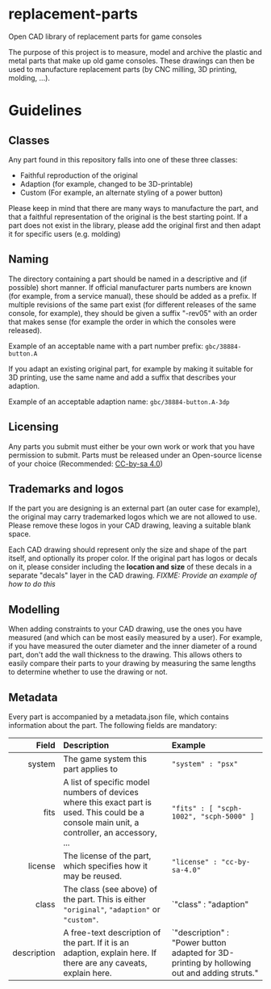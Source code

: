 # replacement-parts
Open CAD library of replacement parts for game consoles

The purpose of this project is to measure, model and archive the plastic and
metal parts that make up old game consoles. These drawings can then be used to
manufacture replacement parts (by CNC milling, 3D printing, molding, ...).


# Guidelines

## Classes
Any part found in this repository falls into one of these three classes:
* Faithful reproduction of the original
* Adaption (for example, changed to be 3D-printable)
* Custom (For example, an alternate styling of a power button)

Please keep in mind that there are many ways to manufacture the part, and that a faithful representation
of the original is the best starting point. If a part does not exist in the library, please add the original
first and then adapt it for specific users (e.g. molding)

## Naming
The directory containing a part should be named in a descriptive and (if possible) short manner.
If official manufacturer parts numbers are known (for example, from a service manual), these should
be added as a prefix. If multiple revisions of the same part exist (for different releases of the same console, for example),
they should be given a suffix "-rev05" with an order that makes sense (for example the order in which the consoles were released).

Example of an acceptable name with a part number prefix:
`gbc/38884-button.A`

If you adapt an existing original part, for example by making it suitable for 3D printing, use the same name and add a suffix that
describes your adaption.

Example of an acceptable adaption name:
`gbc/38884-button.A-3dp`

## Licensing
Any parts you submit must either be your own work or work
that you have permission to submit. Parts must be released
under an Open-source license of your choice (Recommended: [CC-by-sa 4.0](https://creativecommons.org/licenses/by-sa/4.0/))

## Trademarks and logos
If the part you are designing is an external part (an outer case for example),
the original may carry trademarked logos which we are not allowed to use.
Please remove these logos in your CAD drawing, leaving a suitable blank space.

Each CAD drawing should represent only the size and shape of the part itself, and optionally its proper color.
If the original part has logos or decals on it, please consider including the **location and size** of these
decals in a separate "decals" layer in the CAD drawing. *FIXME: Provide an example of how to do this*

## Modelling
When adding constraints to your CAD drawing, use the ones you have measured (and which can be most easily measured by a user).
For example, if you have measured the outer diameter and the inner diameter of a round part, don't add the wall thickness to
the drawing. This allows others to easily compare their parts to your drawing by measuring the same lengths to determine
whether to use the drawing or not.

## Metadata
Every part is accompanied by a metadata.json file, which contains
information about the part. The following fields are mandatory:

| Field  | Description | Example |
|-------:|:------------|:---------|
| system | The game system this part applies to | `"system" : "psx"` |
| fits   | A list of specific model numbers of devices where this exact part is used. This could be a console main unit, a controller, an accessory, ... | `"fits" : [ "scph-1002", "scph-5000" ]` |
| license | The license of the part, which specifies how it may be reused. | `"license" : "cc-by-sa-4.0"` |
| class  | The class (see above) of the part. This is either `"original"`, `"adaption"` or `"custom"`. | `"class" : "adaption" |
| description | A free-text description of the part. If it is an adaption, explain here. If there are any caveats, explain here. | `"description" : "Power button adapted for 3D-printing by hollowing out and adding struts." |


